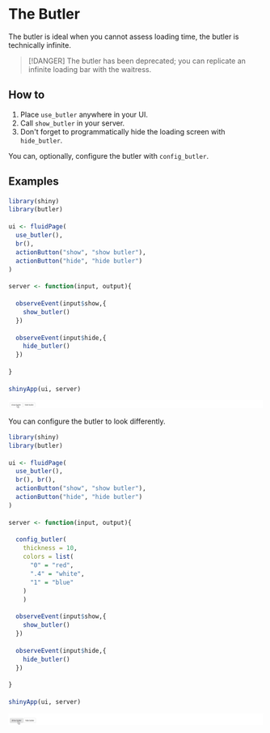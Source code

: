 # The Butler

The butler is ideal when you cannot assess loading time, the butler is technically infinite.

> [!DANGER]
> The butler has been deprecated; you can replicate an infinite loading bar with the waitress.

## How to

1. Place `use_butler` anywhere in your UI.
2. Call `show_butler` in your server.
3. Don't forget to programmatically hide the loading screen with `hide_butler`.

You can, optionally, configure the butler with `config_butler`.

## Examples

```r
library(shiny)
library(butler)

ui <- fluidPage(
  use_butler(),
  br(),
  actionButton("show", "show butler"),
  actionButton("hide", "hide butler")
)

server <- function(input, output){
  
  observeEvent(input$show,{
    show_butler()
  })
  
  observeEvent(input$hide,{
    hide_butler()
  })

}

shinyApp(ui, server)
```

![](_assets/img/butler-basic.gif)

You can configure the butler to look differently.

```r
library(shiny)
library(butler)

ui <- fluidPage(
  use_butler(),
  br(), br(),
  actionButton("show", "show butler"),
  actionButton("hide", "hide butler")
)

server <- function(input, output){
  
  config_butler(
    thickness = 10,
    colors = list(
      "0" = "red",
      ".4" = "white",
      "1" = "blue"
    )
	)
  
  observeEvent(input$show,{
    show_butler()
  })
  
  observeEvent(input$hide,{
    hide_butler()
  })

}

shinyApp(ui, server)
```

![](_assets/img/butler-custom.gif)
